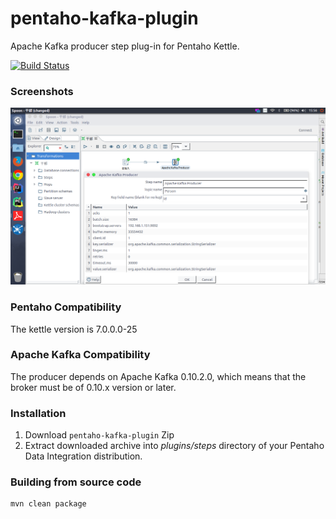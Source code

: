 pentaho-kafka-plugin
======================

Apache Kafka producer step plug-in for Pentaho Kettle.

[![Build Status](https://travis-ci.org/RuckusWirelessIL/pentaho-kafka-producer.png)](https://travis-ci.org/RuckusWirelessIL/pentaho-kafka-producer)


### Screenshots ###

![Using Apache Kafka Producer in Kettle](https://github.com/JunfengDuan/kettle-kafka-plugin/blob/master/doc/example1.png)

### Pentaho Compatibility ###

The kettle version is 7.0.0.0-25

### Apache Kafka Compatibility ###

The producer depends on Apache Kafka 0.10.2.0, which means that the broker must be of 0.10.x version or later.


### Installation ###

1. Download ```pentaho-kafka-plugin``` Zip
2. Extract downloaded archive into *plugins/steps* directory of your Pentaho Data Integration distribution.


### Building from source code ###

```
mvn clean package
```
